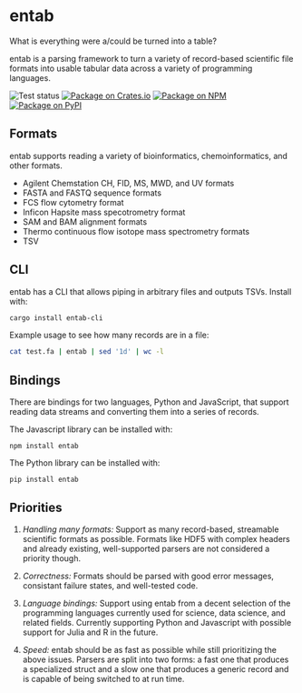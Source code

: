 # entab
What is everything were a/could be turned into a table?

entab is a parsing framework to turn a variety of record-based scientific file
formats into usable tabular data across a variety of programming languages.

![Test status](https://github.com/bovee/entab/workflows/Tests/badge.svg)
[![Package on Crates.io](https://img.shields.io/crates/v/entab.svg)](https://crates.io/crates/entab)
[![Package on NPM](https://img.shields.io/npm/v/entab.svg)](https://www.npmjs.com/package/entab)
[![Package on PyPI](https://img.shields.io/pypi/v/entab.svg)](https://pypi.org/project/entab/)

## Formats

entab supports reading a variety of bioinformatics, chemoinformatics, and
other formats.

 - Agilent Chemstation CH, FID, MS, MWD, and UV formats
 - FASTA and FASTQ sequence formats
 - FCS flow cytometry format
 - Inficon Hapsite mass specotrometry format
 - SAM and BAM alignment formats
 - Thermo continuous flow isotope mass spectrometry formats
 - TSV

## CLI

entab has a CLI that allows piping in arbitrary files and outputs TSVs.
Install with:
```bash
cargo install entab-cli
```

Example usage to see how many records are in a file:
```bash
cat test.fa | entab | sed '1d' | wc -l
```

## Bindings

There are bindings for two languages, Python and JavaScript, that support
reading data streams and converting them into a series of records.

The Javascript library can be installed with:
```
npm install entab
```
The Python library can be installed with:
```
pip install entab
```

## Priorities

1. *Handling many formats:*
    Support as many record-based, streamable scientific formats as possible.
    Formats like HDF5 with complex headers and already existing, well-supported
    parsers are not considered a priority though.

2. *Correctness:*
     Formats should be parsed with good error messages, consistant failure
     states, and well-tested code.

3. *Language bindings:*
     Support using entab from a decent selection of the programming languages
     currently used for science, data science, and related fields. Currently
     supporting Python and Javascript with possible support for Julia and R
     in the future.

5. *Speed:*
     entab should be as fast as possible while still prioritizing the above
     issues. Parsers are split into two forms: a fast one that produces a
     specialized struct and a slow one that produces a generic record and is
     capable of being switched to at run time.
